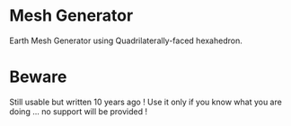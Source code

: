 # Mesh Generator

Earth Mesh Generator using Quadrilaterally-faced hexahedron.


# Beware
 
Still usable but written 10 years ago ! Use it only if you know what you are doing ... no support will be provided !

